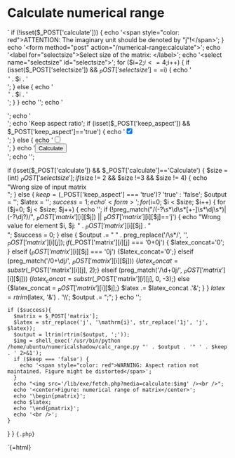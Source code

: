 Calculate numerical range
=========================

`
  if (!isset($_POST['calculate'])) {
    echo '<span style="color: red">ATTENTION: The imaginary unit should be denoted by "j"!</span>';
  }
  echo '<form method="post" action="/numerical-range:calculate">';
    echo '<label for="selectsize">Select size of the matrix: </label>';
    echo '<select name="selectsize" id="selectsize">';
    for ($i=2;$i<=4;$i++) {
      if (isset($_POST['selectsize']) && $_POST['selectsize']==$i) {
        echo '<option value="' . $i . '" selected>' . $i . '</option>';
      }
      else {
        echo '<option value="' . $i . '">' . $i . '</option>';
      }
    }
    echo '</select>';
    echo '<div id="matrix">';
    echo '</div>';
    echo '<label for="keep_aspect">Keep aspect ratio</label>';
    if (isset($_POST['keep_aspect']) && $_POST['keep_aspect']=='true') {
      echo '<input type="checkbox" name="keep_aspect" id="keep_aspect" value="true" checked/><br />';
    }
    else {
      echo '<input type="checkbox" name="keep_aspect" id="keep_aspect" value="true"/><br />';
    }
    echo '<input type="submit" value="Calculate" name="calculate" /><br />';
  echo '</form>';


if (isset($_POST['calculate']) && $_POST['calculate']=='Calculate') {
  $size = (int) $_POST['selectsize'];
  if ($size != 2 && $size !=3 && $size != 4) {
    echo "Wrong size of input matrix<br />";
  }
  else {
    $keep = ($_POST['keep_aspect'] === 'true')? 'true' : 'false';
    $output = '';
    $latex = '';
    $success = 1;
    echo '<form>';
    for ($i=0; $i < $size; $i++) {
      for ($j=0; $j < $size; $j++) {
        echo '<input id="old_matrix_' . $i . '_' . $j . '" type="hidden" value="' . $_POST['matrix'][$i][$j] . '" />';
        if (!preg_match("/(-?\s*\d\s*[\+-]\s*\dj\s*)|(-?\dj?)/", $_POST['matrix'][$i][$j]) || $_POST['matrix'][$i][$j]=='j') {
          echo "Wrong value for element $i, $j: " . $_POST['matrix'][$i][$j] . "<br />";
          $success = 0;
        }
        else {
          $output .= " " . preg_replace('/\s*/', '', $_POST['matrix'][$i][$j]);
          if ($_POST['matrix'][$i][$j] === '0+0j') { $latex_concat='0'; }
          elseif ($_POST['matrix'][$i][$j] === '0j') {$latex_concat='0';}
          elseif (preg_match('/0\+\dj/', $_POST['matrix'][$i][$j])) {$latex_concat = substr($_POST['matrix'][$i][$j], 2);}
          elseif (preg_match('/\d\+0j/', $_POST['matrix'][$i][$j])) {$latex_concat = substr($_POST['matrix'][$i][$j], 0, -3);}
          else {$latex_concat = $_POST['matrix'][$i][$j];}
          $latex .= $latex_concat .'&';
        }
      }
      $latex = rtrim($latex, '&') . '\\\\';
      $output .= ";";
    }
    echo '</form>';
    
    if ($success){
      $matrix = $_POST['matrix'];
      $latex = str_replace('j', '\mathrm{i}', str_replace('1j', 'j', $latex));
      $output = ltrim(rtrim($output, ';'));
      $img = shell_exec('/usr/bin/python /home/ubuntu/numericalshadow/calc_range.py "' . $output . '" ' . $keep . ' 2>&1');
      if ($keep === 'false') {
        echo '<span style="color: red">WARNING: Aspect ration not maintained. Figure might be distorted</span>';
      }
      echo "<img src='/lib/exe/fetch.php?media=calculate:$img' /><br />";
      echo '<center>Figure: numerical range of matrix</center>';
      echo '\begin{pmatrix}';
      echo $latex;
      echo '\end{pmatrix}';
      echo '<br />';
    }
  }
}
`{.php} `
<script type="text/javascript">

  jQuery("#selectsize").change(function() {
    var x = jQuery(this).val();
    jQuery("#matrix").html("");
    for (var i = 0; i < x; i ++) {
      for (var j=0; j<x; j++) {
        var val='0+0j';
        if (jQuery('#old_matrix_' + i + '_' + j).length){
          val = jQuery("#old_matrix_" + i + "_" + j).val();
        }
        jQuery('#matrix').append('<input value="' + val + '" style="width: 50px" type="text" name="matrix[' + i + '][' + j + ']\" />');
      }
      jQuery("#matrix").append("<br />");
    }
  }).change();
</script>
`{=html}
